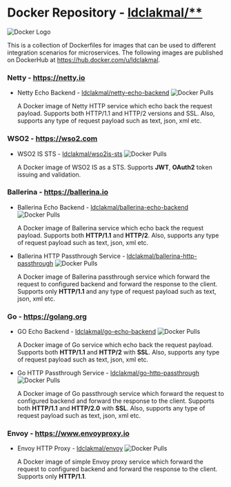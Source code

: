 # Docker Repository - [ldclakmal/**](https://hub.docker.com/u/ldclakmal)

![Docker Logo](https://www.docker.com/sites/default/files/d8/2019-07/horizontal-logo-monochromatic-white.png)

This is a collection of Dockerfiles for images that can be used to different integration scenarios for microservices. The following images are published on DockerHub at https://hub.docker.com/u/ldclakmal.

### Netty - https://netty.io

- Netty Echo Backend - [ldclakmal/netty-echo-backend](https://hub.docker.com/r/ldclakmal/netty-echo-backend) ![Docker Pulls](https://img.shields.io/docker/pulls/ldclakmal/netty-echo-backend)

    A Docker image of Netty HTTP service which echo back the request payload. Supports both HTTP/1.1 and HTTP/2 versions and SSL. Also, supports any type of request payload such as text, json, xml etc.

### WSO2 - https://wso2.com

- WSO2 IS STS - [ldclakmal/wso2is-sts](https://hub.docker.com/r/ldclakmal/wso2is-sts) ![Docker Pulls](https://img.shields.io/docker/pulls/ldclakmal/wso2is-sts)

    A Docker image of WSO2 IS as a STS. Supports **JWT**, **OAuth2** token issuing and validation.

### Ballerina - https://ballerina.io

- Ballerina Echo Backend - [ldclakmal/ballerina-echo-backend](https://hub.docker.com/r/ldclakmal/ballerina-echo-backend) ![Docker Pulls](https://img.shields.io/docker/pulls/ldclakmal/ballerina-echo-backend)

    A Docker image of Ballerina service which echo back the request payload. Supports both **HTTP/1.1** and **HTTP/2**. Also, supports any type of request payload such as text, json, xml etc.

- Ballerina HTTP Passthrough Service - [ldclakmal/ballerina-http-passthrough](https://hub.docker.com/r/ldclakmal/ballerina-http-passthrough) ![Docker Pulls](https://img.shields.io/docker/pulls/ldclakmal/ballerina-http-passthrough)

    A Docker image of Ballerina passthrough service which forward the request to configured backend and forward the response to the client. Supports only **HTTP/1.1** and any type of request payload such as text, json, xml etc.

### Go - https://golang.org

- GO Echo Backend - [ldclakmal/go-echo-backend](https://hub.docker.com/r/ldclakmal/go-echo-backend) ![Docker Pulls](https://img.shields.io/docker/pulls/ldclakmal/go-echo-backend)

    A Docker image of Go service which echo back the request payload. Supports both **HTTP/1.1** and **HTTP/2** with **SSL**. Also, supports any type of request payload such as text, json, xml etc.

- Go HTTP Passthrough Service - [ldclakmal/go-http-passthrough](https://hub.docker.com/r/ldclakmal/go-http-passthrough) ![Docker Pulls](https://img.shields.io/docker/pulls/ldclakmal/go-http-passthrough)

    A Docker image of Go passthrough service which forward the request to configured backend and forward the response to the client. Supports both **HTTP/1.1** and **HTTP/2.0** with **SSL**. Also, supports any type of request payload such as text, json, xml etc.

### Envoy - https://www.envoyproxy.io

- Envoy HTTP Proxy - [ldclakmal/envoy](https://hub.docker.com/r/ldclakmal/envoy) ![Docker Pulls](https://img.shields.io/docker/pulls/ldclakmal/envoy)

    A Docker image of simple Envoy proxy service which forward the request to configured backend and forward the response to the client. Supports only **HTTP/1.1**.
